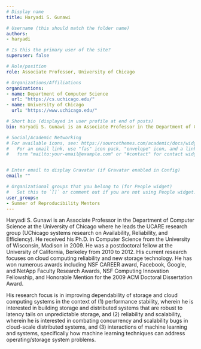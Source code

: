 ```yaml
---
# Display name
title: Haryadi S. Gunawi

# Username (this should match the folder name)
authors:
- haryadi

# Is this the primary user of the site?
superuser: false

# Role/position
role: Associate Professor, University of Chicago

# Organizations/Affiliations
organizations:
- name: Department of Computer Science
  url: "https://cs.uchicago.edu/"
- name: University of Chicago
  url: "https://www.uchicago.edu/"

# Short bio (displayed in user profile at end of posts)
bio: Haryadi S. Gunawi is an Associate Professor in the Department of Computer Science at the University of Chicago where he leads the UCARE research group (UChicago systems research on Availability, Reliability, and Efficiency). 

# Social/Academic Networking
# For available icons, see: https://sourcethemes.com/academic/docs/widgets/#icons
#   For an email link, use "fas" icon pack, "envelope" icon, and a link in the
#   form "mailto:your-email@example.com" or "#contact" for contact widget.


# Enter email to display Gravatar (if Gravatar enabled in Config)
email: ""

# Organizational groups that you belong to (for People widget)
#   Set this to `[]` or comment out if you are not using People widget.  
user_groups:
- Summer of Reproducibility Mentors
---
```

Haryadi S. Gunawi is an Associate Professor in the Department of Computer Science at the University of Chicago where he leads the UCARE research group (UChicago systems research on Availability, Reliability, and Efficiency). He received his Ph.D. in Computer Science from the University of Wisconsin, Madison in 2009. He was a postdoctoral fellow at the University of California, Berkeley from 2010 to 2012. His current research focuses on cloud computing reliability and new storage technology. He has won numerous awards including NSF CAREER award, Facebook, Google, and NetApp Faculty Research Awards, NSF Computing Innovation Fellowship, and Honorable Mention for the 2009 ACM Doctoral Dissertation Award.

His research focus is in improving dependability of storage and cloud computing systems in the context of (1) performance stability, wherein he is interested in building storage and distributed systems that are robust to latency tails on unpredictable storage, and (2) reliability and scalability, wherein he is interested in combating concurrency and scalability bugs in cloud-scale distributed systems, and (3) interactions of machine learning and systems, specifically how machine learning techniques can address operating/storage system problems.

